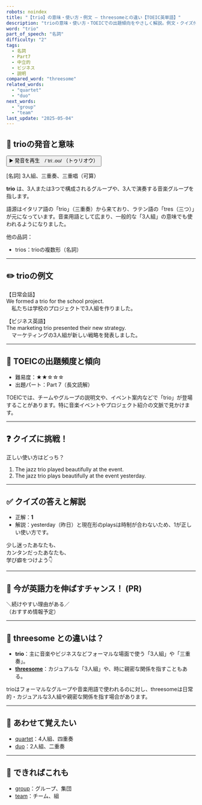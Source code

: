 ```yaml
---
robots: noindex
title: "【trio】の意味・使い方・例文 ― threesomeとの違い【TOEIC英単語】"
description: "trioの意味・使い方・TOEICでの出題傾向をやさしく解説。例文・クイズ付きでthreesomeとの違いもわかりやすく学べます。"
word: "trio"
part_of_speech: "名詞"
difficulty: "2"
tags:
  - 名詞
  - Part7
  - 中立的
  - ビジネス
  - 説明
compared_word: "threesome"
related_words:
  - "quartet"
  - "duo"
next_words:
  - "group"
  - "team"
last_update: "2025-05-04"
---
```


## 🔰 trioの発音と意味

<button class="play-audio" onclick="playTTS('trio')">
  <span class="play-audio-main">
    ▶️ 発音を再生　/ˈtriː.oʊ/
  </span>
  <span class="play-audio-sub">
    （トゥリオウ）
  </span>
</button>

[名詞] 3人組、三重奏、三重唱（可算）

**trio** は、3人または3つで構成されるグループや、3人で演奏する音楽グループを指します。

語源はイタリア語の「trio」（三重奏）から来ており、ラテン語の「tres（三つ）」が元になっています。音楽用語として広まり、一般的な「3人組」の意味でも使われるようになりました。

他の品詞：  
- trios：trioの複数形（名詞）

---

## ✏️ trioの例文

【日常会話】  
We formed a trio for the school project.  
　私たちは学校のプロジェクトで3人組を作りました。

【ビジネス英語】  
The marketing trio presented their new strategy.  
　マーケティングの3人組が新しい戦略を発表しました。

---

## 🎯 TOEICの出題頻度と傾向

- 難易度：★★☆☆☆
- 出題パート：Part 7（長文読解）

TOEICでは、チームやグループの説明文や、イベント案内などで「trio」が登場することがあります。特に音楽イベントやプロジェクト紹介の文脈で見かけます。

---

## ❓ クイズに挑戦！

正しい使い方はどっち？

1. The jazz trio played beautifully at the event.  
2. The jazz trio plays beautifully at the event yesterday.

---

## ✅ クイズの答えと解説

- 正解：**1**
- 解説：yesterday（昨日）と現在形のplaysは時制が合わないため、1が正しい使い方です。

少し迷ったあなたも、  
カンタンだったあなたも、  
学び癖をつけよう👇️

---

## 🚀 今が英語力を伸ばすチャンス！ (PR)

<div class="info-center">
＼続けやすい理由がある／<br>  
（おすすめ情報予定）
</div>

---

## 🤔  threesome との違いは？

- **trio**：主に音楽やビジネスなどフォーマルな場面で使う「3人組」や「三重奏」。
- **[threesome](/word/threesome/)**：カジュアルな「3人組」や、時に親密な関係を指すこともある。

trioはフォーマルなグループや音楽用語で使われるのに対し、threesomeは日常的・カジュアルな3人組や親密な関係を指す場合があります。

---

## 🧩 あわせて覚えたい

- [quartet](/word/quartet/)：4人組、四重奏
- [duo](/word/duo/)：2人組、二重奏

---

## 📖 できればこれも

- [group](/word/group/)：グループ、集団
- [team](/word/team/)：チーム、組

<!-- cvid: aid28_bid49 -->
